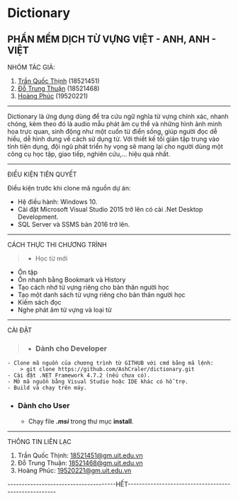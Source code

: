# Dictionary
PHẦN MỀM DỊCH TỪ VỰNG VIỆT - ANH, ANH - VIỆT 
---------------------------------

NHÓM TÁC GIẢ:
1. [Trần Quốc Thịnh](https://github.com/AshCraler) (18521451)
2. [Đỗ Trung Thuận](https://github.com/cachxinhtrai2011) (18521468)
3. [Hoàng Phúc](https://www.facebook.com/Ke2411) (19520221)
---------------------------------

Dictionary là ứng dụng dùng để tra cứu ngữ nghĩa từ vựng chính xác, nhanh chóng, kèm theo đó là audio mẫu phát âm cụ thể và những hình ảnh minh họa trực quan, sinh động như một cuốn từ điển sống, giúp người đọc dễ hiểu, dễ hình dung về cách sử dụng từ. Với thiết kế tối giản tập trung vào tính tiện dụng, đội ngũ phát triển hy vọng sẽ mang lại cho người dùng một công cụ học tập, giao tiếp, nghiên cứu,... hiệu quả nhất.

---------------------------------

ĐIỀU KIỆN TIÊN QUYẾT

Điều kiện trước khi clone mã nguồn dự án:
- Hệ điều hành: Windows 10.
- Cài đặt Microsoft Visual Studio 2015 trở lên có cài .Net Desktop Development.
- SQL Server và SSMS bản 2016 trở lên.
---------------------------------

CÁCH THỰC THI CHƯƠNG TRÌNH
> - Học từ mới
  - Ôn tập
  - Ôn nhanh bằng Bookmark và History
  - Tạo cách nhớ từ vựng riêng cho bản thân người học
  - Tạo một danh sách từ vựng riêng cho bản thân người học
  - Kiếm sách đọc
  - Nghe phát âm từ vựng và loại từ
---------------------------------

CÀI ĐẶT
> - ### **Dành cho Developer**
    - Clone mã nguồn của chương trình từ GITHUB với cmd bằng mã lệnh:
        > git clone https://github.com/AshCraler/dictionary.git
    - Cài đặt .NET Framework 4.7.2 (nếu chưa có).
    - Mở mã nguồn bằng Visual Studio hoặc IDE khác có hỗ trợ.
    - Build và chạy trên máy.
- ### **Dành cho User**
    - Chạy file ***.msi*** trong thư mục **install**.
---------------------------------

THÔNG TIN LIÊN LẠC
1. Trần Quốc Thịnh: 18521451@gm.uit.edu.vn
2. Đỗ Trung Thuận: 18521468@gm.uit.edu.vn
3. Hoàng Phúc: 19520221@gm.uit.edu.vn

--------------------------------------HẾT-----------------------------------------------------
